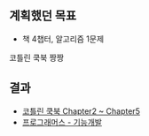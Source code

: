 ## 계획했던 목표
- 책 4챕터, 알고리즘 1문제

코틀린 쿡북 짱짱 
   
## 결과
- [코틀린 쿡북 Chapter2 ~ Chapter5](zio/stupid_week/2020/06/week4/jjeda/KotlinCookBook1.md)
- [프로그래머스 - 기능개발](zio/stupid_week/2020/06/week4/jjeda/FunctionDevelopment.kt)